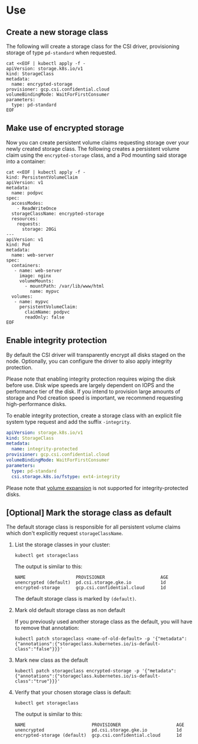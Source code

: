 # Use

## Create a new storage class

The following will create a storage class for the CSI driver, provisioning storage of type `pd-standard` when requested.

```shell
cat <<EOF | kubectl apply -f -
apiVersion: storage.k8s.io/v1
kind: StorageClass
metadata:
  name: encrypted-storage
provisioner: gcp.csi.confidential.cloud
volumeBindingMode: WaitForFirstConsumer
parameters:
  type: pd-standard
EOF
```

## Make use of encrypted storage

Now you can create persistent volume claims requesting storage over your newly created storage class.
The following creates a persistent volume claim using the `encrypted-storage` class, and a Pod mounting said storage into a container:

```shell
cat <<EOF | kubectl apply -f -
kind: PersistentVolumeClaim
apiVersion: v1
metadata:
  name: podpvc
spec:
  accessModes:
    - ReadWriteOnce
  storageClassName: encrypted-storage
  resources:
    requests:
      storage: 20Gi
---
apiVersion: v1
kind: Pod
metadata:
  name: web-server
spec:
  containers:
   - name: web-server
     image: nginx 
     volumeMounts:
       - mountPath: /var/lib/www/html
         name: mypvc
  volumes:
   - name: mypvc
     persistentVolumeClaim:
       claimName: podpvc
       readOnly: false
EOF
```

## Enable integrity protection

By default the CSI driver will transparently encrypt all disks staged on the node.
Optionally, you can configure the driver to also apply integrity protection.

Please note that enabling integrity protection requires wiping the disk before use.
Disk wipe speeds are largely dependent on IOPS and the performance tier of the disk.
If you intend to provision large amounts of storage and Pod creation speed is important,
we recommend requesting high-performance disks.

To enable integrity protection, create a storage class with an explicit file system type request and add the suffix `-integrity`.

```yaml
apiVersion: storage.k8s.io/v1
kind: StorageClass
metadata:
  name: integrity-protected
provisioner: gcp.csi.confidential.cloud
volumeBindingMode: WaitForFirstConsumer
parameters:
  type: pd-standard
  csi.storage.k8s.io/fstype: ext4-integrity
```

Please note that [volume expansion](https://kubernetes.io/blog/2018/07/12/resizing-persistent-volumes-using-kubernetes/) is not supported for integrity-protected disks.

## [Optional] Mark the storage class as default

The default storage class is responsible for all persistent volume claims which don't explicitly request `storageClassName`.

1. List the storage classes in your cluster:

    ```shell
    kubectl get storageclass
    ```

    The output is similar to this:

    ```shell
    NAME                   PROVISIONER                     AGE
    unencrypted (default)  pd.csi.storage.gke.io           1d
    encrypted-storage      gcp.csi.confidential.cloud      1d
    ```

    The default storage class is marked by `(default)`.

2. Mark old default storage class as non default

    If you previously used another storage class as the default, you will have to remove that annotation:

    ```shell
    kubectl patch storageclass <name-of-old-default> -p '{"metadata": {"annotations":{"storageclass.kubernetes.io/is-default-class":"false"}}}'
    ```

3. Mark new class as the default

    ```shell
    kubectl patch storageclass encrypted-storage -p '{"metadata": {"annotations":{"storageclass.kubernetes.io/is-default-class":"true"}}}'
    ```

4. Verify that your chosen storage class is default:

    ```shell
    kubectl get storageclass
    ```

    The output is similar to this:

    ```shell
    NAME                         PROVISIONER                     AGE
    unencrypted                  pd.csi.storage.gke.io           1d
    encrypted-storage (default)  gcp.csi.confidential.cloud      1d
    ```
